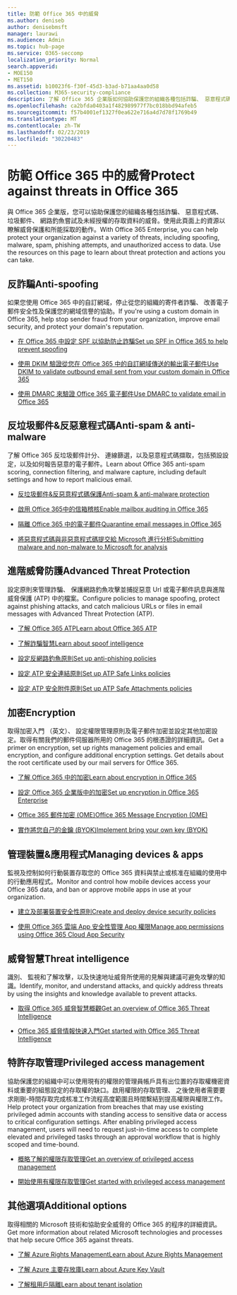 ```yaml
---
title: 防範 Office 365 中的威脅
ms.author: deniseb
author: denisebmsft
manager: laurawi
ms.audience: Admin
ms.topic: hub-page
ms.service: O365-seccomp
localization_priority: Normal
search.appverid:
- MOE150
- MET150
ms.assetid: b10023f6-f30f-45d3-b3ad-b71aa4aa0d58
ms.collection: M365-security-compliance
description: 了解 Office 365 企業版如何協助保護您的組織各種包括詐騙、 惡意程式碼、 垃圾郵件、 網路釣魚嘗試及未經授權的存取資料的威脅。
ms.openlocfilehash: ca2bfda0403a1f482989977f7bc018bbd94afeb5
ms.sourcegitcommit: f57b4001ef1327f0ea622e716a4d7d78f1769b49
ms.translationtype: MT
ms.contentlocale: zh-TW
ms.lasthandoff: 02/23/2019
ms.locfileid: "30220483"
---
```

# <a name="protect-against-threats-in-office-365"></a><span data-ttu-id="b9139-103">防範 Office 365 中的威脅</span><span class="sxs-lookup"><span data-stu-id="b9139-103">Protect against threats in Office 365</span></span>

<span data-ttu-id="b9139-p101">與 Office 365 企業版，您可以協助保護您的組織各種包括詐騙、 惡意程式碼、 垃圾郵件、 網路釣魚嘗試及未經授權的存取資料的威脅。使用此頁面上的資源以瞭解威脅保護和所能採取的動作。</span><span class="sxs-lookup"><span data-stu-id="b9139-p101">With Office 365 Enterprise, you can help protect your organization against a variety of threats, including spoofing, malware, spam, phishing attempts, and unauthorized access to data. Use the resources on this page to learn about threat protection and actions you can take.</span></span>
  
## <a name="anti-spoofing"></a><span data-ttu-id="b9139-106">反詐騙</span><span class="sxs-lookup"><span data-stu-id="b9139-106">Anti-spoofing</span></span>

<span data-ttu-id="b9139-107">如果您使用 Office 365 中的自訂網域，停止從您的組織的寄件者詐騙、 改善電子郵件安全性及保護您的網域信譽的協助。</span><span class="sxs-lookup"><span data-stu-id="b9139-107">If you're using a custom domain in Office 365, help stop sender fraud from your organization, improve email security, and protect your domain's reputation.</span></span>
  
- [<span data-ttu-id="b9139-108">在 Office 365 中設定 SPF 以協助防止詐騙</span><span class="sxs-lookup"><span data-stu-id="b9139-108">Set up SPF in Office 365 to help prevent spoofing</span></span>](set-up-spf-in-office-365-to-help-prevent-spoofing.md)
    
- [<span data-ttu-id="b9139-109">使用 DKIM 驗證從您在 Office 365 中的自訂網域傳送的輸出電子郵件</span><span class="sxs-lookup"><span data-stu-id="b9139-109">Use DKIM to validate outbound email sent from your custom domain in Office 365</span></span>](use-dkim-to-validate-outbound-email.md)
    
- [<span data-ttu-id="b9139-110">使用 DMARC 來驗證 Office 365 電子郵件</span><span class="sxs-lookup"><span data-stu-id="b9139-110">Use DMARC to validate email in Office 365</span></span>](use-dmarc-to-validate-email.md)
    
## <a name="anti-spam-amp-anti-malware"></a><span data-ttu-id="b9139-111">反垃圾郵件&amp;反惡意程式碼</span><span class="sxs-lookup"><span data-stu-id="b9139-111">Anti-spam &amp; anti-malware</span></span>

<span data-ttu-id="b9139-112">了解 Office 365 反垃圾郵件計分、 連線篩選，以及惡意程式碼擷取，包括預設設定，以及如何報告惡意的電子郵件。</span><span class="sxs-lookup"><span data-stu-id="b9139-112">Learn about Office 365 anti-spam scoring, connection filtering, and malware capture, including default settings and how to report malicious email.</span></span>
  
- [<span data-ttu-id="b9139-113">反垃圾郵件&amp;反惡意程式碼保護</span><span class="sxs-lookup"><span data-stu-id="b9139-113">Anti-spam &amp; anti-malware protection</span></span>](anti-spam-and-anti-malware-protection.md)
    
- [<span data-ttu-id="b9139-114">啟用 Office 365中的信箱稽核</span><span class="sxs-lookup"><span data-stu-id="b9139-114">Enable mailbox auditing in Office 365</span></span>](enable-mailbox-auditing.md)
    
- [<span data-ttu-id="b9139-115">隔離 Office 365 中的電子郵件</span><span class="sxs-lookup"><span data-stu-id="b9139-115">Quarantine email messages in Office 365</span></span>](quarantine-email-messages.md)
    
- [<span data-ttu-id="b9139-116">將惡意程式碼與非惡意程式碼提交給 Microsoft 進行分析</span><span class="sxs-lookup"><span data-stu-id="b9139-116">Submitting malware and non-malware to Microsoft for analysis</span></span>](submitting-malware-and-non-malware-to-microsoft-for-analysis.md)
    
## <a name="advanced-threat-protection"></a><span data-ttu-id="b9139-117">進階威脅防護</span><span class="sxs-lookup"><span data-stu-id="b9139-117">Advanced Threat Protection</span></span>

<span data-ttu-id="b9139-118">設定原則來管理詐騙、 保護網路釣魚攻擊並捕捉惡意 Url 或電子郵件訊息與進階威脅保護 (ATP) 中的檔案。</span><span class="sxs-lookup"><span data-stu-id="b9139-118">Configure policies to manage spoofing, protect against phishing attacks, and catch malicious URLs or files in email messages with Advanced Threat Protection (ATP).</span></span>
  
- [<span data-ttu-id="b9139-119">了解 Office 365 ATP</span><span class="sxs-lookup"><span data-stu-id="b9139-119">Learn about Office 365 ATP</span></span>](office-365-atp.md)
    
- [<span data-ttu-id="b9139-120">了解詐騙智慧</span><span class="sxs-lookup"><span data-stu-id="b9139-120">Learn about spoof intelligence</span></span>](learn-about-spoof-intelligence.md)
    
- [<span data-ttu-id="b9139-121">設定反網路釣魚原則</span><span class="sxs-lookup"><span data-stu-id="b9139-121">Set up anti-phishing policies</span></span>](set-up-anti-phishing-policies.md)
    
- [<span data-ttu-id="b9139-122">設定 ATP 安全連結原則</span><span class="sxs-lookup"><span data-stu-id="b9139-122">Set up ATP Safe Links policies</span></span>](set-up-atp-safe-links-policies.md)
    
- [<span data-ttu-id="b9139-123">設定 ATP 安全附件原則</span><span class="sxs-lookup"><span data-stu-id="b9139-123">Set up ATP Safe Attachments policies</span></span>](set-up-atp-safe-attachments-policies.md)
    
## <a name="encryption"></a><span data-ttu-id="b9139-124">加密</span><span class="sxs-lookup"><span data-stu-id="b9139-124">Encryption</span></span>

<span data-ttu-id="b9139-p102">取得加密入門 （英文）、 設定權限管理原則及電子郵件加密並設定其他加密設定。取得有關我們的郵件伺服器所用的 Office 365 的根憑證的詳細資訊。</span><span class="sxs-lookup"><span data-stu-id="b9139-p102">Get a primer on encryption, set up rights management policies and email encryption, and configure additional encryption settings. Get details about the root certificate used by our mail servers for Office 365.</span></span>
  
- [<span data-ttu-id="b9139-127">了解 Office 365 中的加密</span><span class="sxs-lookup"><span data-stu-id="b9139-127">Learn about encryption in Office 365</span></span>](encryption.md)
    
- [<span data-ttu-id="b9139-128">設定 Office 365 企業版中的加密</span><span class="sxs-lookup"><span data-stu-id="b9139-128">Set up encryption in Office 365 Enterprise</span></span>](set-up-encryption.md)
    
- [<span data-ttu-id="b9139-129">Office 365 郵件加密 (OME)</span><span class="sxs-lookup"><span data-stu-id="b9139-129">Office 365 Message Encryption (OME)</span></span>](ome.md)
    
- [<span data-ttu-id="b9139-130">實作將您自己的金鑰 (BYOK)</span><span class="sxs-lookup"><span data-stu-id="b9139-130">Implement bring your own key (BYOK)</span></span>](https://docs.microsoft.com/azure/key-vault/key-vault-hsm-protected-keys#implementing-bring-your-own-key-byok-for-azure-key-vault)
    
## <a name="managing-devices-amp-apps"></a><span data-ttu-id="b9139-131">管理裝置&amp;應用程式</span><span class="sxs-lookup"><span data-stu-id="b9139-131">Managing devices &amp; apps</span></span>

<span data-ttu-id="b9139-132">監視及控制如何行動裝置存取您的 Office 365 資料與禁止或核准在組織的使用中的行動應用程式。</span><span class="sxs-lookup"><span data-stu-id="b9139-132">Monitor and control how mobile devices access your Office 365 data, and ban or approve mobile apps in use at your organization.</span></span>
  
- [<span data-ttu-id="b9139-133">建立及部署裝置安全性原則</span><span class="sxs-lookup"><span data-stu-id="b9139-133">Create and deploy device security policies</span></span>](https://support.office.com/article/d310f556-8bfb-497b-9bd7-fe3c36ea2fd6)
    
- [<span data-ttu-id="b9139-134">使用 Office 365 雲端 App 安全性管理 App 權限</span><span class="sxs-lookup"><span data-stu-id="b9139-134">Manage app permissions using Office 365 Cloud App Security</span></span>](manage-app-permissions-in-ocas.md)
    
## <a name="threat-intelligence"></a><span data-ttu-id="b9139-135">威脅智慧</span><span class="sxs-lookup"><span data-stu-id="b9139-135">Threat intelligence</span></span>

<span data-ttu-id="b9139-136">識別、 監視和了解攻擊，以及快速地址威脅所使用的見解與建議可避免攻擊的知識。</span><span class="sxs-lookup"><span data-stu-id="b9139-136">Identify, monitor, and understand attacks, and quickly address threats by using the insights and knowledge available to prevent attacks.</span></span>
  
- [<span data-ttu-id="b9139-137">取得 Office 365 威脅智慧概觀</span><span class="sxs-lookup"><span data-stu-id="b9139-137">Get an overview of Office 365 Threat Intelligence</span></span>](office-365-ti.md)
    
- [<span data-ttu-id="b9139-138">Office 365 威脅情報快速入門</span><span class="sxs-lookup"><span data-stu-id="b9139-138">Get started with Office 365 Threat Intelligence</span></span>](get-started-with-ti.md)
    
## <a name="privileged-access-management"></a><span data-ttu-id="b9139-139">特許存取管理</span><span class="sxs-lookup"><span data-stu-id="b9139-139">Privileged access management</span></span>

<span data-ttu-id="b9139-p103">協助保護您的組織中可以使用現有的權限的管理員帳戶具有出位置的存取權機密資料或重要的組態設定的存取權的缺口。啟用權限的存取管理、 之後使用者需要要求剛剛-時間存取完成核准工作流程高度範圍且時間繫結到提高權限與權限工作。</span><span class="sxs-lookup"><span data-stu-id="b9139-p103">Help protect your organization from breaches that may use existing privileged admin accounts with standing access to sensitive data or access to critical configuration settings. After enabling privileged access management, users will need to request just-in-time access to complete elevated and privileged tasks through an approval workflow that is highly scoped and time-bound.</span></span>
  
- [<span data-ttu-id="b9139-142">概略了解的權限存取管理</span><span class="sxs-lookup"><span data-stu-id="b9139-142">Get an overview of privileged access management</span></span>](privileged-access-management-overview.md)
    
- [<span data-ttu-id="b9139-143">開始使用有權限存取管理</span><span class="sxs-lookup"><span data-stu-id="b9139-143">Get started with privileged access management</span></span>](privileged-access-management-configuration.md)

## <a name="additional-options"></a><span data-ttu-id="b9139-144">其他選項</span><span class="sxs-lookup"><span data-stu-id="b9139-144">Additional options</span></span>

<span data-ttu-id="b9139-145">取得相關的 Microsoft 技術和協助安全威脅的 Office 365 的程序的詳細資訊。</span><span class="sxs-lookup"><span data-stu-id="b9139-145">Get more information about related Microsoft technologies and processes that help secure Office 365 against threats.</span></span>
  
- [<span data-ttu-id="b9139-146">了解 Azure Rights Management</span><span class="sxs-lookup"><span data-stu-id="b9139-146">Learn about Azure Rights Management</span></span>](https://docs.microsoft.com/information-protection/understand-explore/what-is-azure-rms)
    
- [<span data-ttu-id="b9139-147">了解 Azure 主要存放庫</span><span class="sxs-lookup"><span data-stu-id="b9139-147">Learn about Azure Key Vault</span></span>](https://docs.microsoft.com/azure/key-vault/)
    
- [<span data-ttu-id="b9139-148">了解租用戶隔離</span><span class="sxs-lookup"><span data-stu-id="b9139-148">Learn about tenant isolation</span></span>](http://download.microsoft.com/download/3/F/0/3F0420A2-657B-44B6-B21E-D7BD98A94390/Tenant%20Isolation%20in%20Office%20365.pdf)
    

